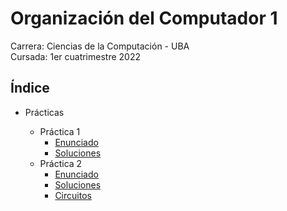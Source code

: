 # Organización del Computador 1

Carrera: Ciencias de la Computación - UBA\
Cursada: 1er cuatrimestre 2022

## Índice

- Prácticas

  - Práctica 1
    - [Enunciado](Prácticas/Enunciados/Práctica1.pdf)
    - [Soluciones](Prácticas/Soluciones/Práctica1.pdf)
  - Práctica 2
    - [Enunciado](Prácticas/Enunciados/Práctica2.pdf)
    - [Soluciones](Prácticas/Soluciones/Práctica2.pdf)
    - [Circuitos](Prácticas/Soluciones/circuitos)
